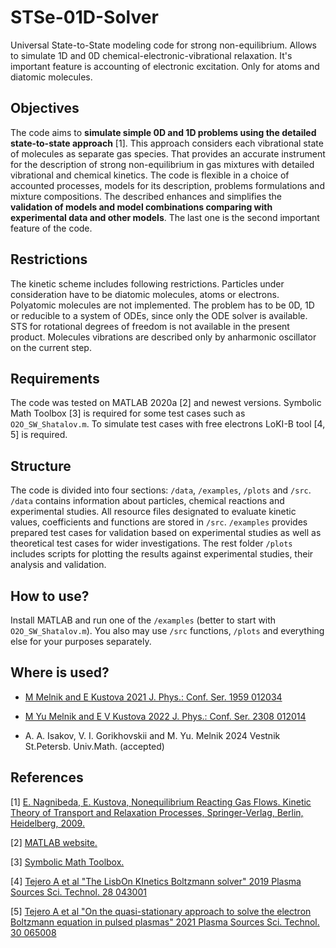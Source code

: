 # STSe-01D-Solver
Universal State-to-State modeling code for strong non-equilibrium. Allows to simulate 1D and 0D chemical-electronic-vibrational relaxation. It's important feature is accounting of electronic excitation. Only for atoms and diatomic molecules.
## Objectives
The code aims to **simulate simple 0D and 1D problems using the detailed state-to-state approach** [1]. This approach considers each vibrational state of molecules as separate gas species. That provides an accurate instrument for the description of strong non-equilibrium in gas mixtures with detailed vibrational and chemical kinetics. The code is flexible in a choice of accounted processes, models for its description, problems formulations and mixture compositions. The described enhances and simplifies the **validation of models and model combinations comparing with experimental data and other models**. The last one is the second important feature of the code.
## Restrictions
The kinetic scheme includes following restrictions. Particles under consideration have to be diatomic molecules, atoms or electrons. Polyatomic molecules are not implemented. The problem has to be 0D, 1D or reducible to a system of ODEs, since only the ODE solver is available. STS for rotational degrees of freedom is not available in the present product. Molecules vibrations are described only by anharmonic oscillator on the current step.
## Requirements
The code was tested on MATLAB 2020a [2] and newest versions. 
Symbolic Math Toolbox [3] is required for some test cases such as `O2O_SW_Shatalov.m`.
To simulate test cases with free electrons LoKI-B tool [4, 5] is required.
## Structure
The code is divided into four sections: `/data`, `/examples`, `/plots` and `/src`. `/data` contains information about particles, chemical reactions and experimental studies. All resource files designated to evaluate kinetic values, coefficients and functions are stored in `/src`. `/examples` provides prepared test cases for validation based on experimental studies as well as theoretical test cases for wider investigations. The rest folder `/plots` includes scripts for plotting the results against experimental studies, their analysis and validation.
## How to use?
Install MATLAB and run one of the `/examples` (better to start with `O2O_SW_Shatalov.m`). You also may use `/src` functions, `/plots` and everything else for your purposes separately.
## Where is used?
- [M Melnik and E Kustova 2021 J. Phys.: Conf. Ser. 1959 012034](https://DOI.org/10.1088/1742-6596/1959/1/012034)

- [M Yu Melnik and E V Kustova 2022 J. Phys.: Conf. Ser. 2308 012014](https://DOI.org/10.1088/1742-6596/2308/1/012014)

- A. A. Isakov, V. I. Gorikhovskii and M. Yu. Melnik 2024 Vestnik St.Petersb. Univ.Math. (accepted)

## References
[1] [E. Nagnibeda, E. Kustova, Nonequilibrium Reacting Gas Flows. Kinetic Theory of Transport and Relaxation Processes, Springer-Verlag, Berlin, Heidelberg, 2009.](https://doi.org/10.1007/978-3-642-01390-4)

[2] [MATLAB website.](https://www.mathworks.com/products/matlab.html)

[3] [Symbolic Math Toolbox.](https://www.mathworks.com/products/symbolic.html)

[4] [Tejero A et al "The LisbOn KInetics Boltzmann solver" 2019 Plasma Sources Sci. Technol. 28 043001](https://doi.org/10.1088/1361-6595/ab0537)

[5] [Tejero A et al "On the quasi-stationary approach to solve the electron Boltzmann equation in pulsed plasmas" 2021 Plasma Sources Sci. Technol. 30 065008](https://doi.org/10.1088/1361-6595/abf858)